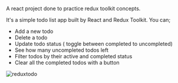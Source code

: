 A react project done to practice redux toolkit concepts.

It's a simple todo list app built by React and Redux Toolkit. You can;

- Add a new todo
- Delete a todo
- Update todo status ( toggle between completed to uncompleted)
- See how many uncompleted todos left
- Filter todos by their active and completed status
- Clear all the completed todos with a button

![reduxtodo](https://user-images.githubusercontent.com/100930519/195638941-6de03819-2987-42ad-b938-75f9ee857bdd.png)

